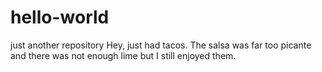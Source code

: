 # hello-world
just another repository
Hey, just had tacos. The salsa was far too picante and there was not enough lime but I still enjoyed them.

